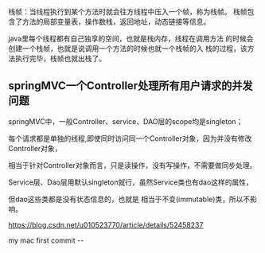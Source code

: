 
栈帧：当线程执行到某个方法时就会往方线程中压入一个帧，称为栈帧。
栈帧包含了方法的局部变量表，操作数栈，返回地址，动态链接等信息。

java里每个线程都有自己独享的空间，也就是栈内存，线程在调用方法
的时候会创建一个栈帧，也就是说调用一个方法的时候也就一个栈帧的入
栈的过程，该方法执行完毕，栈帧也就出栈了。

## springMVC一个Controller处理所有用户请求的并发问题
springMVC中，一般Controller、service、DAO层的scope均是singleton；

每个请求都是单独的线程,即使同时访问同一个Controller对象，因为并没有修改Controller对象，

相当于针对Controller对象而言，只是读操作，没有写操作，不需要做同步处理。

Service层、Dao层用默认singleton就行，虽然Service类也有dao这样的属性，

但dao这些类都是没有状态信息的，也就是 相当于不变(immutable)类，所以不影响。

https://blog.csdn.net/u010523770/article/details/52458237

my mac first commit --